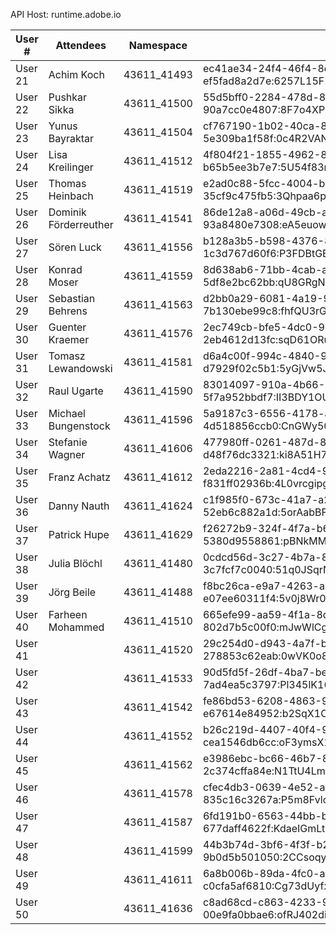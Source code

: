 API Host: runtime.adobe.io

| User #  | Attendees                                 | Namespace   | Auth                                                                                                  | 
|---------|-------------------------------------------|-------------|-------------------------------------------------------------------------------------------------------|
| User 21 | Achim Koch                                | 43611_41493 | ec41ae34-24f4-46f4-8d2f-ef5fad8a2d7e:6257L15F20cx157475d5NdFsYIH1w6vKPLKsTnx1v7D838eN87O4K4cOcEP1bYkN | 
| User 22 | Pushkar Sikka                             | 43611_41500 | 55d5bff0-2284-478d-8886-90a7cc0e4807:8F7o4XP1k4X8e4PiE7Ft0IBJvCAxAWFc6L50A0cH6r66w77L1qO840l26Dm8g3I8 | 
| User 23 | Yunus Bayraktar                           | 43611_41504 | cf767190-1b02-40ca-8cb3-5e309ba1f58f:0c4R2VANr3RhyoaO450TM3Pjt7UwRQ6p8qcH7k2Ia61P0A0w3TYwr5eG8mmMnsdM | 
| User 24 | Lisa Kreilinger                           | 43611_41512 | 4f804f21-1855-4962-8968-b65b5ee3b7e7:5U54f83nU8Rw5386K3nSn251tYLYE3y2oYOeQfjs8HA72xqvx402qDE72AnN7O7l | 
| User 25 | Thomas Heinbach                           | 43611_41519 | e2ad0c88-5fcc-4004-bbc0-35cf9c475fb5:3Qhpaa6pgGqyo14SKG778KF66TT31d8J50WtE35lXkHMLf27S4ocwW1W2aTu74H1 | 
| User 26 | Dominik Förderreuther                     | 43611_41541 | 86de12a8-a06d-49cb-acf5-93a8480e7308:eA5euow0PV80t4rYYOx7754PAp8TIl57105w06nKjQl4UYS78MmIE58HOxB7wLMh | 
| User 27 | Sören Luck                                | 43611_41556 | b128a3b5-b598-4376-80f9-1c3d767d60f6:P3FDBtGBREAvecf7H4e2FqFDdMt21Gs4ns8pYf6J8o8y7B51u04KJWOBy0V3N03M | 
| User 28 | Konrad Moser                              | 43611_41559 | 8d638ab6-71bb-4cab-a87e-5df8e2bc62bb:qU8GRgNqqpMsBy6I8bm4B5L44qjoP2BGS6DKhf615EV4305cO5t8aP0yMk2JcEim | 
| User 29 | Sebastian Behrens                         | 43611_41563 | d2bb0a29-6081-4a19-9b97-7b130ebe99c8:fhfQU3rGjBa4w6kQ5bI7IO8M37Y8fN8iA55gfTAGMmP6VoXs13eWk1Y66V5282JT | 
| User 30 | Guenter Kraemer                           | 43611_41576 | 2ec749cb-bfe5-4dc0-921e-2eb4612d13fc:sqD61ORu01dyLY16IYjwR86Ev1kMiG651Rx85M2317w6L8B854tbs8tfQD6O2MOQ | 
| User 31 | Tomasz Lewandowski                        | 43611_41581 | d6a4c00f-994c-4840-95fb-d7929f02c5b1:5yGjVw5J26AJnp06TjuJLWc108lEl3sdgkY255QiM3vo6l8iPUue8Fr56Lqm2Sah | 
| User 32 | Raul Ugarte                               | 43611_41590 | 83014097-910a-4b66-8b11-5f7a952bbdf7:II3BDY1OU1vu0D8KOuoAO5A3rgo1H1oHc6gV5300uY3x2XCGP4tqmfj2QycNR871 | 
| User 33 | Michael Bungenstock                       | 43611_41596 | 5a9187c3-6556-4178-a953-4d518856ccb0:CnGWy504Y4KRTILjYu77s38HjLnqqqHFSPuhoqsGlJM7Wb3AXF1E1I3yMMwR5E4g | 
| User 34 | Stefanie Wagner                           | 43611_41606 | 477980ff-0261-487d-8937-d48f76dc3321:ki8A51H7Yah5JTlnuVqNrh07R2Ve44vSQfJ8grVTCReOH17GXW5W4CFns2uEu0j8 | 
| User 35 | Franz Achatz                              | 43611_41612 | 2eda2216-2a81-4cd4-9fb6-f831ff02936b:4L0vrcgipgirmP2pInM0gh61bg61F55T4RW2KKiL5vv7yb105P4keC2uUdOouI1p |  
| User 36 | Danny Nauth                               | 43611_41624 | c1f985f0-673c-41a7-a284-52eb6c882a1d:5orAabBF6AuPX5Dkd046eb212H643FrKN78v8ygnUcifmBB4Wfr14MCgY72FXeu0 |  
| User 37 | Patrick Hupe                              | 43611_41629 | f26272b9-324f-4f7a-b6e3-5380d9558861:pBNkMMPAN7C1K52qW3N46hUMO4GXjDuG726H0HiwJSx0BHl3i328jxxut42WXu1n |  
| User 38 | Julia Blöchl                              | 43611_41480 | 0cdcd56d-3c27-4b7a-8ff3-3c7fcf7c0040:51q0JSqrNhP63SrEH0E7TVtAv7wg830Bh35jN1e4R21qLb53fgJIgHNE51o72rmY |  
| User 39 | Jörg Beile                                | 43611_41488 | f8bc26ca-e9a7-4263-a3f8-e07ee60311f4:5v0j8Wr0jh03Am4IlibV2WYQw7448fREGbrq5nkX8B310y8sA2ercvX8iKbvv7hb |  
| User 40 | Farheen Mohammed                          | 43611_41510 | 665efe99-aa59-4f1a-8d04-802d7b5c00f0:mJwWlCgl4DW0sc1582QQxdSEwU1UJu68nD1hc0c8e1qoS6qmaLE2DKvo5aMIVvmg |  
| User 41 |                                           | 43611_41520 | 29c254d0-d943-4a7f-bb66-278853c62eab:0wVK0o85JSvO48D74VHk1XEEHusQA8S1566t06yK7h12cs436NiCF0837jffUWK2 | 
| User 42 |                                           | 43611_41533 | 90d5fd5f-26df-4ba7-befa-7ad4ea5c3797:Pl345lK161tEy1dV0K4M8354CHI0VrWFDITqMgN4Xas8B515reWWLQck7hbykpOH | 
| User 43 |                                           | 43611_41542 | fe86bd53-6208-4863-914d-e67614e84952:b2SqX1Ob3WBQmt8g1K68VcjJuOQM50DB75g2F0k3OapkF782oroJr4ICgts2lX3j | 
| User 44 |                                           | 43611_41552 | b26c219d-4407-40f4-9f69-cea1546db6cc:oF3ymsX1Nx61sk2CA3c38UJn6Vh40fCalP4kxe3fAmkw02DoRwgFufJ3iuO7s5Ms |  
| User 45 |                                           | 43611_41562 | e3986ebc-bc66-46b7-80bc-2c374cffa84e:N1TtU4Lm7e2RYey576x10uj4jHMsaFjB741DF5x7r3Fg6u8N3WJUXm4rveGI4LJ1 |    
| User 46 |                                           | 43611_41578 | cfec4db3-0639-4e52-aaa4-835c16c3267a:P5m8Fvlo3644C78XGYtCQpPyc56O2xYKnLl7MXdhW550DbJ585jDWT7i63F6nPYY |    
| User 47 |                                           | 43611_41587 | 6fd191b0-6563-44bb-bace-677daff4622f:KdaeIGmLtX0Y47j4PIBavkq1iIoP864tRPTBm6S3UVSbH6M56S6oH85QRLLIuetk |   
| User 48 |                                           | 43611_41599 | 44b3b74d-3bf6-4f3f-b2df-9b0d5b501050:2CCsoqy2h3HjJBXKi5U10Y58cQPL7AAt0n4ir2By3Dy3dmkVnt630ltBo3W7ey6E |   
| User 49 |                                           | 43611_41611 | 6a8b006b-89da-4fc0-a19a-c0cfa5af6810:Cg73dUyfxOSp4prMC5R6ulK8EQ0skex5B2td44pdmWN2J7KX83y66jFqnUa6U3yc |   
| User 50 |                                           | 43611_41636 | c8ad68cd-c863-4233-920a-00e9fa0bbae6:ofRJ402dimR0Wc6eLdJWelC244ek86ny0N0mH08213LIaA7QkOClONRv5oYQs5F0 |   




